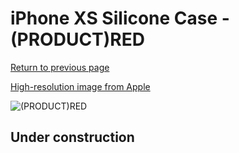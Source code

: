 # iPhone XS Silicone Case - (PRODUCT)RED

[Return to previous page](/iphone_x)

[High-resolution image from Apple](https://store.storeimages.cdn-apple.com/8756/as-images.apple.com/is/MRWC2?wid=4500&hei=4500&fmt=png)

<div style="width: 512px"><img src="/almost_uncompressed/MRWC2.webp" alt="(PRODUCT)RED"></div>

## Under construction
